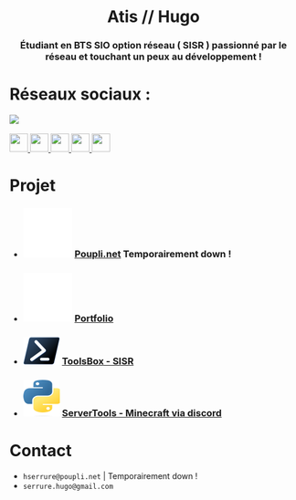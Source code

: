 <h1 align="center">Atis // Hugo </h1>
<h3 align="center">Étudiant en BTS SIO option réseau ( SISR ) passionné par le réseau et touchant un peux au développement ! </h3>


# Réseaux sociaux : 
<a href="https://www.twitch.tv/atis_fps" target="_blank" rel="noreferrer"><img
src="https://img.shields.io/twitch/status/atis_fps?logo=twitchsx&style=for-the-badge&color=0891b2&labelColor=1c1917&label=STATUS+TWITCH" /> </a>
<p align="left">
    <a href="https://www.linkedin.com/in/hugo-serrure/" target="_blank" rel="noreferrer">
        <picture>
            <source media="(prefers-color-scheme: dark)" srcset="https://raw.githubusercontent.com/rahuldkjain/github-profile-readme-generator/master/src/images/icons/Social/linked-in-alt.svg" />
            <source media="(prefers-color-scheme: light)" srcset="https://raw.githubusercontent.com/rahuldkjain/github-profile-readme-generator/master/src/images/icons/Social/linked-in-alt.svg" />
            <img src="https://raw.githubusercontent.com/rahuldkjain/github-profile-readme-generator/master/src/images/icons/Social/linked-in-alt.svg" width="32" height="32" />
        </picture>
    </a>
    <a href="https://twitter.com/AtisFPS" target="_blank" rel="noreferrer">
        <picture>
            <source media="(prefers-color-scheme: dark)" srcset="https://raw.githubusercontent.com/rahuldkjain/github-profile-readme-generator/master/src/images/icons/Social/twitter.svg" />
            <source media="(prefers-color-scheme: light)" srcset="https://raw.githubusercontent.com/rahuldkjain/github-profile-readme-generator/master/src/images/icons/Social/twitter.svg" />
            <img src="https://raw.githubusercontent.com/rahuldkjain/github-profile-readme-generator/master/src/images/icons/Social/twitter.svg" width="32" height="32" />
        </picture>
    </a>
    <a href="https://www.youtube.com/@AtisFPS" target="_blank" rel="noreferrer">
        <picture>
            <source media="(prefers-color-scheme: dark)" srcset="https://raw.githubusercontent.com/rahuldkjain/github-profile-readme-generator/master/src/images/icons/Social/youtube.svg" />
            <source media="(prefers-color-scheme: light)" srcset="https://raw.githubusercontent.com/rahuldkjain/github-profile-readme-generator/master/src/images/icons/Social/youtube.svg" />
            <img src="https://raw.githubusercontent.com/rahuldkjain/github-profile-readme-generator/master/src/images/icons/Social/youtube.svg" width="32" height="32" />
        </picture>
    </a>
    <a href="https://www.twitch.tv/atis_fps" target="_blank" rel="noreferrer">
        <picture>
            <source media="(prefers-color-scheme: dark)" srcset="https://raw.githubusercontent.com/rahuldkjain/github-profile-readme-generator/master/src/images/icons/Social/twitch.svg" />
            <source media="(prefers-color-scheme: light)" srcset="https://raw.githubusercontent.com/rahuldkjain/github-profile-readme-generator/master/src/images/icons/Social/twitch.svg" />
            <img src="https://raw.githubusercontent.com/rahuldkjain/github-profile-readme-generator/master/src/images/icons/Social/twitch.svg" width="32" height="32" />
        </picture>
    </a>
    <a href="https://discord.gg/sSYEQUcwtf" target="_blank" rel="noreferrer">
        <picture>
            <source media="(prefers-color-scheme: dark)" srcset="https://raw.githubusercontent.com/rahuldkjain/github-profile-readme-generator/master/src/images/icons/Social/discord.svg" />
            <source media="(prefers-color-scheme: light)" srcset="https://raw.githubusercontent.com/rahuldkjain/github-profile-readme-generator/master/src/images/icons/Social/discord.svg" />
            <img src="https://raw.githubusercontent.com/rahuldkjain/github-profile-readme-generator/master/src/images/icons/Social/discord.svg" width="32" height="32" />
        </picture>
    </a>
</p>




# Projet

- ### ![Poupli.net][] [Poupli.net](https://www.poupli.net) Temporairement down ! 
- ### ![Poupli.net][] [Portfolio](https://hserrure.poupli.net) 
 
- ### ![Powershell][] [ ToolsBox - SISR ](https://github.com/AtisFPS/ToolsBox)
- ### ![Shell et Python][] [ ServerTools - Minecraft via discord ](https://github.com/AtisFPS/Minecraft-ServerTools)


[Poupli.net]: https://raw.githubusercontent.com/AtisFPS/AtisFPS/bc68b3bcba6286dbd65da59cbdb90771cf394d05/upload/Logo-PPNET-32x32-W.svg
[Powershell]: https://raw.githubusercontent.com/AtisFPS/AtisFPS/819441a3ee57d593782b0f457718c1894131187d/upload/ps_black_32.svg
[Shell et Python]: https://raw.githubusercontent.com/AtisFPS/AtisFPS/main/upload/python.svg

 


# Contact
- ```hserrure@poupli.net``` | Temporairement down ! 
- ```serrure.hugo@gmail.com```
